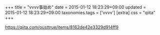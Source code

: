 +++
title = "vvvv事始め"
date = 2015-01-12 18:23:29+09:00
updated = 2015-01-12 18:23:29+09:00
taxonomies.tags = ['vvvv']
[extra]
css = "qiita"
+++

<https://qiita.com/ousttrue/items/8162de42e3329d914ff9>

